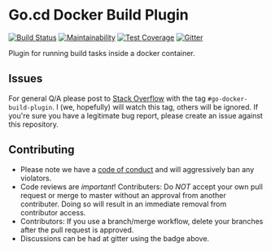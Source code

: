 # Go.cd Docker Build Plugin

[![Build Status](https://travis-ci.org/cma-arnold/go-docker-build-plugin.svg?branch=master)](https://travis-ci.org/cma-arnold/go-docker-build-plugin)
[![Maintainability](https://api.codeclimate.com/v1/badges/d019d66f4096cc8bbd6b/maintainability)](https://codeclimate.com/github/cma-arnold/go-docker-build-plugin/maintainability)
[![Test Coverage](https://api.codeclimate.com/v1/badges/d019d66f4096cc8bbd6b/test_coverage)](https://codeclimate.com/github/cma-arnold/go-docker-build-plugin/test_coverage)
[![Gitter](https://img.shields.io/gitter/room/nwjs/nw.js.svg)](https://gitter.im/go-docker-build-plugin/Lobby)

Plugin for running build tasks inside a docker container.

## Issues

For general Q/A please post to [Stack Overflow](http://stackoverflow.com/) with the tag `#go-docker-build-plugin`. I
(we, hopefully) will watch this tag, others will be ignored. If you're sure you have a legitimate bug report, please
create an issue against this repository.

## Contributing

* Please note we have a [code of conduct](./code_of_conduct.md) and will aggressively ban any violators.
* Code reviews are *important*! Contributers: Do *NOT* accept your own pull request or merge to master  without an
  approval from another contributer. Doing so will result in an immediate removal from contributor access.
* Contributors: If you use a branch/merge workflow, delete your branches after the pull request is approved.
* Discussions can be had at gitter using the badge above.
